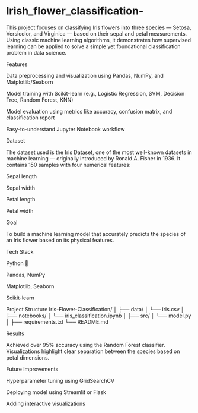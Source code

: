 # Irish_flower_classification-
This project focuses on classifying Iris flowers into three species — Setosa, Versicolor, and Virginica — based on their sepal and petal measurements. Using classic machine learning algorithms, it demonstrates how supervised learning can be applied to solve a simple yet foundational classification problem in data science.

 Features

Data preprocessing and visualization using Pandas, NumPy, and Matplotlib/Seaborn

Model training with Scikit-learn (e.g., Logistic Regression, SVM, Decision Tree, Random Forest, KNN)

Model evaluation using metrics like accuracy, confusion matrix, and classification report

Easy-to-understand Jupyter Notebook workflow

 Dataset

The dataset used is the Iris Dataset, one of the most well-known datasets in machine learning — originally introduced by Ronald A. Fisher in 1936. It contains 150 samples with four numerical features:

Sepal length

Sepal width

Petal length

Petal width

 Goal

To build a machine learning model that accurately predicts the species of an Iris flower based on its physical features.

 Tech Stack

Python 🐍

Pandas, NumPy

Matplotlib, Seaborn

Scikit-learn

 Project Structure
Iris-Flower-Classification/
│
├── data/
│   └── iris.csv
│
├── notebooks/
│   └── iris_classification.ipynb
│
├── src/
│   └── model.py
│
├── requirements.txt
└── README.md

 Results

Achieved over 95% accuracy using the Random Forest classifier. Visualizations highlight clear separation between the species based on petal dimensions.

 Future Improvements

Hyperparameter tuning using GridSearchCV

Deploying model using Streamlit or Flask

Adding interactive visualizations
